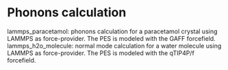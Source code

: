 Phonons calculation
=================================================

lammps_paracetamol: phonons calculation for a paracetamol crystal using LAMMPS as force-provider. The PES is modeled with the GAFF forcefield.
lammps_h2o_molecule: normal mode calculation for a water molecule using LAMMPS as force-provider. The PES is modeled with the qTIP4P/f forcefield.
